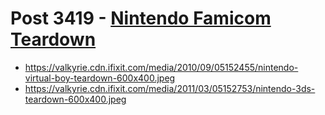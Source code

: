 # Post 3419 - [Nintendo Famicom Teardown](https://www.ifixit.com/News/3419/nintendo-famicom-teardown)

- https://valkyrie.cdn.ifixit.com/media/2010/09/05152455/nintendo-virtual-boy-teardown-600x400.jpeg
- https://valkyrie.cdn.ifixit.com/media/2011/03/05152753/nintendo-3ds-teardown-600x400.jpeg
